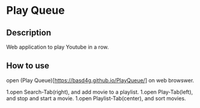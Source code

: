 # Play Queue

## Description

Web application to play Youtube in a row.

## How to use

open (Play Queue)[https://basd4g.github.io/PlayQueue/] on web browswer.

1.open Search-Tab(right), and add movie to a playlist.
1.open Play-Tab(left), and stop and start a movie.
1.open Playlist-Tab(center), and sort movies.
